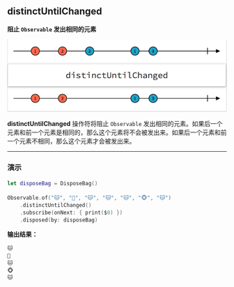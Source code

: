 ## distinctUntilChanged

**阻止 `Observable` 发出相同的元素**

![](/assets/WhichOperator/Operators/distinctUntilChanged.png)

**distinctUntilChanged** 操作符将阻止 `Observable` 发出相同的元素。如果后一个元素和前一个元素是相同的，那么这个元素将不会被发出来。如果后一个元素和前一个元素不相同，那么这个元素才会被发出来。

---

### 演示

```swift
let disposeBag = DisposeBag()

Observable.of("🐱", "🐷", "🐱", "🐱", "🐱", "🐵", "🐱")
    .distinctUntilChanged()
    .subscribe(onNext: { print($0) })
    .disposed(by: disposeBag)
```

**输出结果：**

```swift
🐱
🐷
🐱
🐵
🐱
```
